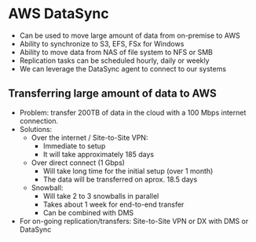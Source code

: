 # AWS DataSync

- Can be used to move large amount of data from on-premise to AWS
- Ability to synchronize to S3, EFS, FSx for Windows
- Ability to move data from NAS of file system to NFS or SMB
- Replication tasks can be scheduled hourly, daily or weekly
- We can leverage the DataSync agent to connect to our systems

## Transferring large amount of data to AWS

- Problem: transfer 200TB of data in the cloud with a 100 Mbps internet connection.
- Solutions:
    - Over the internet / Site-to-Site VPN:
        - Immediate to setup
        - It will take approximately 185 days
    - Over direct connect (1 Gbps)
        - Will take long time for the initial setup (over 1 month)
        - The data will be transferred on aprox. 18.5 days
    - Snowball:
        - Will take 2 to 3 snowballs in parallel
        - Takes about 1 week for end-to-end transfer
        - Can be combined with DMS
- For on-going replication/transfers: Site-to-Site VPN or DX with DMS or DataSync